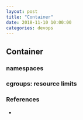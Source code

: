 ```yaml
---
layout: post
title: "Container"
date: 2018-11-10 10:00:00
categories: devops
---
```


## Container

### namespaces

### cgroups: resource limits

### References

- []()
